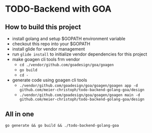 # TODO-Backend with GOA

## How to build this project

- install golang and setup $GOPATH environment variable
- checkout this repo into your $GOPATH
- install glide for vendor management
- run `glide install` to initialize vendor dependencies for this project
- make goagen cli tools frm vendor
  - `cd ./vendor/github.com/goadesign/goa/goagen`
  - `go build`
  - `cd -`
- generate code using goagen cli tools
  - `./vendor/github.com/goadesign/goa/goagen/goagen app -d github.com/meier-christoph/todo-backend-golang-goa/design`
  - `./vendor/github.com/goadesign/goa/goagen/goagen main -d github.com/meier-christoph/todo-backend-golang-goa/design`

## All in one
`go generate && go build && ./todo-backend-golang-goa`
